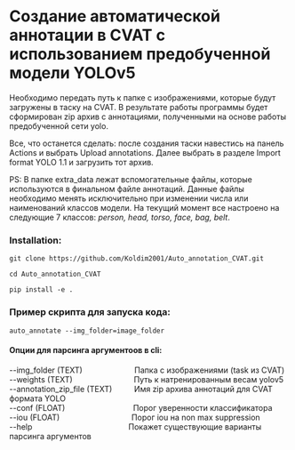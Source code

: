 # Создание автоматической аннотации в CVAT с использованием предобученной модели YOLOv5
Необходимо передать путь к папке с изображениями, которые будут загружены в таску на CVAT. В результате работы программы будет сформирован zip архив с аннотациями, полученными на основе работы предобученной сети yolo.

 Все, что останется сделать: после создания таски навестись на панель Actions и выбрать Upload annotations. Далее выбрать в разделе Import format YOLO 1.1 и загрузить тот архив. 
 
 PS: В папке extra_data лежат вспомогательные файлы, которые используются в финальном файле аннотаций. Данные файлы необходимо менять исключительно при изменении числа или наименований классов модели. На текущий момент все настроено на следующие 7 классов: _person,
head,
torso,
face,
bag,
belt_.

### Installation:
```
git clone https://github.com/Koldim2001/Auto_annotation_CVAT.git
```
```
cd Auto_annotation_CVAT
```
```
pip install -e .
```
### Пример скрипта для запуска кода:
```
auto_annotate --img_folder=image_folder
```
#### Опции для парсинга аргументоов в cli:
  --img_folder (TEXT)    &emsp;   &emsp;  &emsp;  &emsp;  &emsp;  Папка с изображениями (task из CVAT)</br>
  --weights (TEXT)     &emsp;   &emsp;   &emsp; &ensp;   &emsp;  &nbsp; &nbsp; &nbsp;  Путь к натренированным весам yolov5</br>
  --annotation_zip_file (TEXT) &emsp;   &emsp;  Имя zip архива аннотаций для CVAT формата YOLO</br>
  --conf (FLOAT)     &emsp;    &emsp;  &emsp;   &emsp;  &emsp;  &emsp; &ensp;  Порог уверенности классификатора</br>
  --iou (FLOAT)        &emsp;  &emsp;  &emsp;  &emsp;  &emsp;  &emsp;   &emsp;   Порог iou на non max suppression</br>
  --help   &emsp;  &emsp;  &emsp;   &emsp;  &emsp;  &emsp;    &emsp;    &emsp;   &emsp;  &nbsp;    Покажет существующие варианты парсинга аргументов</br>
